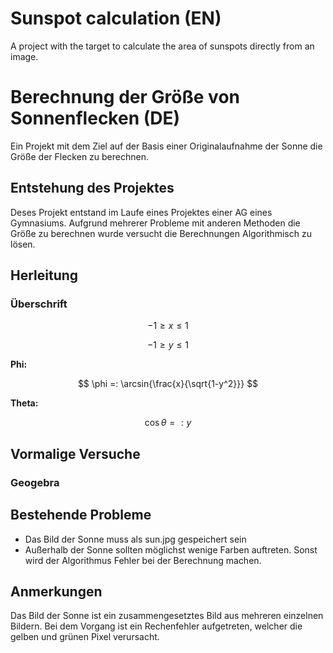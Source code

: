 # Sunspot calculation (EN)

A project with the target to calculate the area of sunspots directly from an image.

# Berechnung der Größe von Sonnenflecken (DE)

Ein Projekt mit dem Ziel auf der Basis einer Originalaufnahme der Sonne die Größe der Flecken zu berechnen.

## Entstehung des Projektes

Deses Projekt entstand im Laufe eines Projektes einer AG eines Gymnasiums.
Aufgrund mehrerer Probleme mit anderen Methoden die Größe zu berechnen wurde versucht die Berechnungen Algorithmisch zu lösen.

## Herleitung

### Überschrift

$$ -1 \geq x \leq 1 $$

$$ -1 \geq y \leq 1 $$


**Phi:**

$$ \phi =: \arcsin{\frac{x}{\sqrt{1-y^2}}} $$

**Theta:**

$$ \cos{\theta} =: y $$

## Vormalige Versuche

### Geogebra


## Bestehende Probleme

- Das Bild der Sonne muss als sun.jpg gespeichert sein
- Außerhalb der Sonne sollten möglichst wenige Farben auftreten. Sonst wird der Algorithmus Fehler bei der Berechnung machen.

## Anmerkungen

Das Bild der Sonne ist ein zusammengesetztes Bild aus mehreren einzelnen Bildern. Bei dem Vorgang ist ein Rechenfehler aufgetreten, welcher die gelben und grünen Pixel verursacht.

